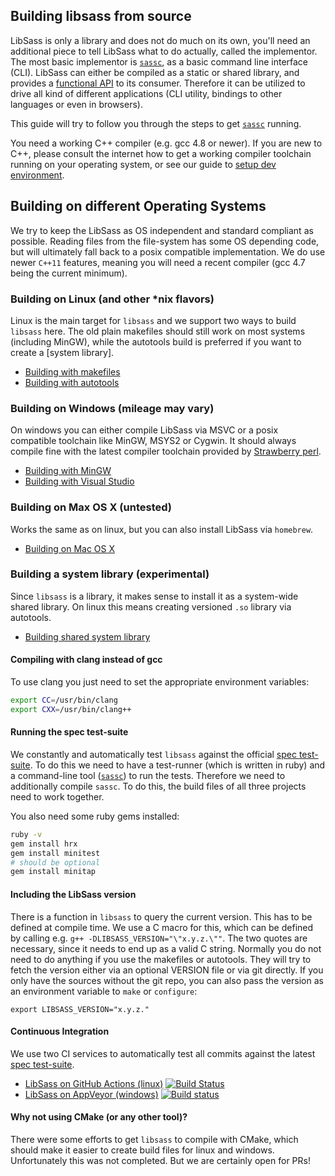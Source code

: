 ## Building libsass from source

LibSass is only a library and does not do much on its own, you'll need an additional
piece to tell LibSass what to do actually, called the implementor. The most basic
implementor is [`sassc`][6], as a basic command line interface (CLI). LibSass can
either be compiled as a static or shared library, and provides a [functional API][12]
to its consumer. Therefore it can be utilized to drive all kind of different
applications (CLI utility, bindings to other languages or even in browsers).

This guide will try to follow you through the steps to get [`sassc`][6] running.

You need a working C++ compiler (e.g. gcc 4.8 or newer). If you are new to C++,
please consult the internet how to get a working compiler toolchain running on your
operating system, or see our guide to [setup dev environment](setup-environment.md).

## Building on different Operating Systems

We try to keep the LibSass as OS independent and standard compliant as possible.
Reading files from the file-system has some OS depending code, but will ultimately
fall back to a posix compatible implementation. We do use newer `C++11` features,
meaning you will need a recent compiler (gcc 4.7 being the current minimum).

### Building on Linux (and other *nix flavors)

Linux is the main target for `libsass` and we support two ways to build `libsass` here.
The old plain makefiles should still work on most systems (including MinGW), while the
autotools build is preferred if you want to create a [system library].

- [Building with makefiles][1]
- [Building with autotools][2]

### Building on Windows (mileage may vary)

On windows you can either compile LibSass via MSVC or a posix compatible toolchain
like MinGW, MSYS2 or Cygwin. It should always compile fine with the latest compiler
toolchain provided by [Strawberry perl](https://strawberryperl.com/).

- [Building with MinGW][3]
- [Building with Visual Studio][11]

### Building on Max OS X (untested)

Works the same as on linux, but you can also install LibSass via `homebrew`.

- [Building on Mac OS X][10]

### Building a system library (experimental)

Since `libsass` is a library, it makes sense to install it as a system-wide shared
library. On linux this means creating versioned `.so` library via autotools.

- [Building shared system library][4]

#### Compiling with clang instead of gcc

To use clang you just need to set the appropriate environment variables:

```bash
export CC=/usr/bin/clang
export CXX=/usr/bin/clang++
```

#### Running the spec test-suite

We constantly and automatically test `libsass` against the official [spec test-suite][5].
To do this we need to have a test-runner (which is written in ruby) and a command-line
tool ([`sassc`][6]) to run the tests. Therefore we need to additionally compile `sassc`.
To do this, the build files of all three projects need to work together.

You also need some ruby gems installed:

```bash
ruby -v
gem install hrx
gem install minitest
# should be optional
gem install minitap
```

#### Including the LibSass version

There is a function in `libsass` to query the current version. This has to be defined at compile time.
We use a C macro for this, which can be defined by calling e.g. `g++ -DLIBSASS_VERSION="\"x.y.z.\""`.
The two quotes are necessary, since it needs to end up as a valid C string. Normally you do not
need to do anything if you use the makefiles or autotools. They will try to fetch the version
either via an optional VERSION file or via git directly. If you only have the sources without
the git repo, you can also pass the version as an environment variable to `make` or `configure`:

```
export LIBSASS_VERSION="x.y.z."
```

#### Continuous Integration

We use two CI services to automatically test all commits against the latest [spec test-suite][5].

- [LibSass on GitHub Actions (linux)][7]
[![Build Status](https://github.com/sass/libsass/actions/workflows/build-and-test.yml/badge.svg)](https://github.com/sass/libsass/actions/workflows/build-and-test.yml)
- [LibSass on AppVeyor (windows)][8]
[![Build status](https://ci.appveyor.com/api/projects/status/github/sass/libsass?svg=true)](https://ci.appveyor.com/project/sass/libsass/branch/master)

#### Why not using CMake (or any other tool)?

There were some efforts to get `libsass` to compile with CMake, which should make it easier to
create build files for linux and windows. Unfortunately this was not completed. But we are certainly open for PRs!

[1]: build-with-makefiles.md
[2]: build-with-autotools.md
[3]: build-with-mingw.md
[4]: build-shared-library.md
[5]: https://github.com/sass/sass-spec
[6]: https://github.com/sass/sassc
[7]: https://github.com/sass/libsass/blob/master/.github/workflows
[8]: https://github.com/sass/libsass/blob/master/appveyor.yml
[9]: implementations.md
[10]: build-on-darwin.md
[11]: build-with-visual-studio.md
[12]: api-doc.md
